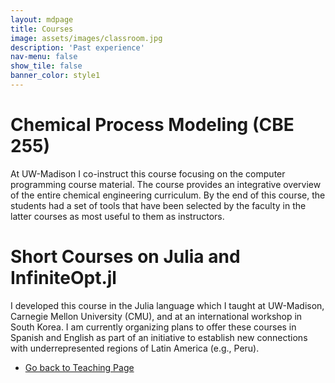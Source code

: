 ```yaml
---
layout: mdpage
title: Courses
image: assets/images/classroom.jpg
description: 'Past experience'
nav-menu: false
show_tile: false
banner_color: style1
---
```


# Chemical Process Modeling (CBE 255)
At UW-Madison I co-instruct this course focusing on the computer programming course material. The course provides an integrative overview of the entire chemical engineering curriculum. By the end of this course, the students had a set of tools that have been selected by the faculty in the latter courses as most useful to them as instructors.

# Short Courses on Julia and InfiniteOpt.jl
I developed this course in the Julia language which I taught at UW-Madison, Carnegie Mellon University (CMU), and at an international workshop in South Korea. I am currently organizing plans to offer these courses in Spanish and English as part of an initiative to establish new connections with underrepresented regions of Latin America (e.g., Peru).

<ul class="actions">
    <li><a href="/teaching.html#course" class="button icon fa-arrow-left">Go back to Teaching Page</a></li>
</ul>
